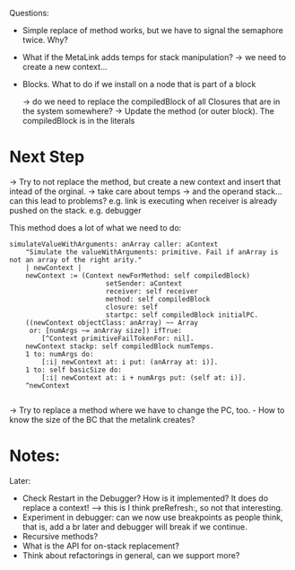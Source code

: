 Questions:

- Simple replace of method works, but we have to signal the semaphore twice. Why?


- What if the MetaLink adds temps for stack manipulation?
	-> we need to create a new context...

- Blocks. What to do if we install on a node that is part of a block

	-> do we need to replace the compiledBlock of all Closures that are in the system somewhere?
	-> Update the method (or outer block). The compiledBlock is in the literals


Next Step
=========


-> Try to not replace the method, but create a new context and insert that intead of the
orginal.
	-> take care about temps
	-> and the operand stack... 
			can this lead to problems? e.g. link is executing when receiver is already pushed on the stack. e.g. debugger

This method does a lot of what we need to do:

```
simulateValueWithArguments: anArray caller: aContext
	"Simulate the valueWithArguments: primitive. Fail if anArray is not an array of the right arity."
	| newContext |
	newContext := (Context newForMethod: self compiledBlock)
						setSender: aContext
						receiver: self receiver
						method: self compiledBlock
						closure: self
						startpc: self compiledBlock initialPC.
	((newContext objectClass: anArray) ~~ Array
	 or: [numArgs ~= anArray size]) ifTrue:
		[^Context primitiveFailTokenFor: nil].
	newContext stackp: self compiledBlock numTemps.
	1 to: numArgs do:
		[:i| newContext at: i put: (anArray at: i)].
	1 to: self basicSize do:
		[:i| newContext at: i + numArgs put: (self at: i)].
	^newContext
	
```
-> Try to replace a method where we have to change the PC, too.
	- How to know the size of the BC that the metalink creates?


Notes:
======



Later:

- Check Restart in the Debugger? How is it implemented? It does do replace a context!
	--> this is I think preRefresh:, so not that interesting.
- Experiment in debugger: can we now use breakpoints as people think, that is, add a br later and 
   debugger will break if we continue.
- Recursive methods?
- What is the API for on-stack replacement?
- Think about refactorings in general, can we support more?

